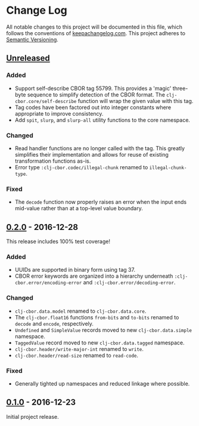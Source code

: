 Change Log
==========

All notable changes to this project will be documented in this file, which
follows the conventions of [keepachangelog.com](http://keepachangelog.com/).
This project adheres to [Semantic Versioning](http://semver.org/).

## [Unreleased]

### Added
- Support self-describe CBOR tag 55799. This provides a 'magic' three-byte
  sequence to simplify detection of the CBOR format. The
  `clj-cbor.core/self-describe` function will wrap the given value with this
  tag.
- Tag codes have been factored out into integer constants where appropriate to
  improve consistency.
- Add `spit`, `slurp`, and `slurp-all` utility functions to the core namespace.

### Changed
- Read handler functions are no longer called with the tag. This greatly
  simplifies their implementation and allows for reuse of existing
  transformation functions as-is.
- Error type `:clj-cbor.codec/illegal-chunk` renamed to `illegal-chunk-type`.

### Fixed
- The `decode` function now properly raises an error when the input ends
  mid-value rather than at a top-level value boundary.

## [0.2.0] - 2016-12-28

This release includes 100% test coverage!

### Added
- UUIDs are supported in binary form using tag 37.
- CBOR error keywords are organized into a hierarchy underneath
  `:clj-cbor.error/encoding-error` and `:clj-cbor.error/decoding-error`.

### Changed
- `clj-cbor.data.model` renamed to `clj-cbor.data.core`.
- The `clj-cbor.float16` functions `from-bits` and `to-bits` renamed to
  `decode` and `encode`, respectively.
- `Undefined` and `SimpleValue` records moved to new `clj-cbor.data.simple`
  namespace.
- `TaggedValue` record moved to new `clj-cbor.data.tagged` namespace.
- `clj-cbor.header/write-major-int` renamed to `write`.
- `clj-cbor.header/read-size` renamed to `read-code`.

### Fixed
- Generally tighted up namespaces and reduced linkage where possible.

## [0.1.0] - 2016-12-23

Initial project release.

[Unreleased]: https://github.com/greglook/clj-cbor/compare/0.2.0...HEAD
[0.2.0]: https://github.com/greglook/clj-cbor/compare/0.1.0...0.2.0
[0.1.0]: https://github.com/greglook/clj-cbor/tag/0.1.0
